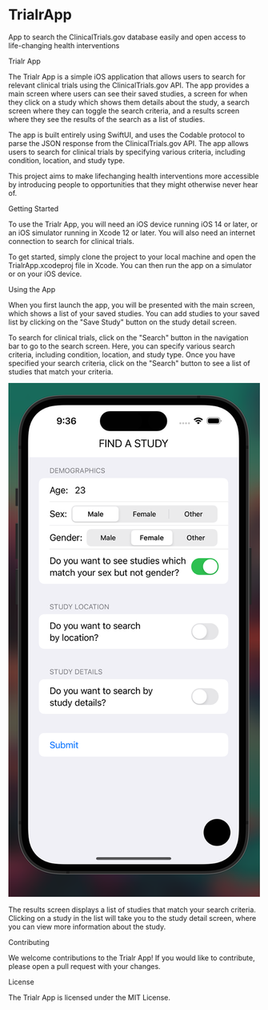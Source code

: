 # TrialrApp
 App to search the ClinicalTrials.gov database easily and open access to life-changing health interventions

Trialr App

The Trialr App is a simple iOS application that allows users to search for relevant clinical trials using the ClinicalTrials.gov API. The app provides a main screen where users can see their saved studies, a screen for when they click on a study which shows them details about the study, a search screen where they can toggle the search criteria, and a results screen where they see the results of the search as a list of studies.

The app is built entirely using SwiftUI, and uses the Codable protocol to parse the JSON response from the ClinicalTrials.gov API. The app allows users to search for clinical trials by specifying various criteria, including condition, location, and study type.

This project aims to make lifechanging health interventions more accessible by introducing people to opportunities that they might otherwise never hear of.

Getting Started

To use the Trialr App, you will need an iOS device running iOS 14 or later, or an iOS simulator running in Xcode 12 or later. You will also need an internet connection to search for clinical trials.

To get started, simply clone the project to your local machine and open the TrialrApp.xcodeproj file in Xcode. You can then run the app on a simulator or on your iOS device.

Using the App

When you first launch the app, you will be presented with the main screen, which shows a list of your saved studies. You can add studies to your saved list by clicking on the "Save Study" button on the study detail screen.

To search for clinical trials, click on the "Search" button in the navigation bar to go to the search screen. Here, you can specify various search criteria, including condition, location, and study type. Once you have specified your search criteria, click on the "Search" button to see a list of studies that match your criteria.


![alt text](https://github.com/oceanexplains/TrialrApp/blob/main/SearchScreen.png?raw=true)


The results screen displays a list of studies that match your search criteria. Clicking on a study in the list will take you to the study detail screen, where you can view more information about the study.

Contributing

We welcome contributions to the Trialr App! If you would like to contribute, please open a pull request with your changes.

License

The Trialr App is licensed under the MIT License.
